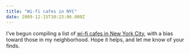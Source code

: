 ```yaml
---
title: "Wi-fi cafes in NYC"
date: 2009-12-15T10:23:06.000Z
---
```


I’ve begun compiling a list of [wi-fi cafes in New York City](/blog/page/Wi-Fi-cafes-in-NYC.aspx), with a bias toward those in my neighborhood. Hope it helps, and let me know of your finds.
